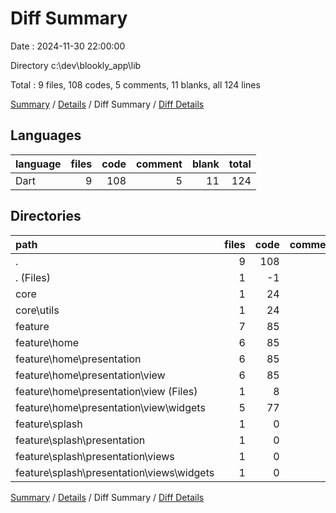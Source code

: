 # Diff Summary

Date : 2024-11-30 22:00:00

Directory c:\\dev\\blookly_app\\lib

Total : 9 files,  108 codes, 5 comments, 11 blanks, all 124 lines

[Summary](results.md) / [Details](details.md) / Diff Summary / [Diff Details](diff-details.md)

## Languages
| language | files | code | comment | blank | total |
| :--- | ---: | ---: | ---: | ---: | ---: |
| Dart | 9 | 108 | 5 | 11 | 124 |

## Directories
| path | files | code | comment | blank | total |
| :--- | ---: | ---: | ---: | ---: | ---: |
| . | 9 | 108 | 5 | 11 | 124 |
| . (Files) | 1 | -1 | 0 | 0 | -1 |
| core | 1 | 24 | 0 | 2 | 26 |
| core\\utils | 1 | 24 | 0 | 2 | 26 |
| feature | 7 | 85 | 5 | 9 | 99 |
| feature\\home | 6 | 85 | 0 | 9 | 94 |
| feature\\home\\presentation | 6 | 85 | 0 | 9 | 94 |
| feature\\home\\presentation\\view | 6 | 85 | 0 | 9 | 94 |
| feature\\home\\presentation\\view (Files) | 1 | 8 | 0 | 3 | 11 |
| feature\\home\\presentation\\view\\widgets | 5 | 77 | 0 | 6 | 83 |
| feature\\splash | 1 | 0 | 5 | 0 | 5 |
| feature\\splash\\presentation | 1 | 0 | 5 | 0 | 5 |
| feature\\splash\\presentation\\views | 1 | 0 | 5 | 0 | 5 |
| feature\\splash\\presentation\\views\\widgets | 1 | 0 | 5 | 0 | 5 |

[Summary](results.md) / [Details](details.md) / Diff Summary / [Diff Details](diff-details.md)